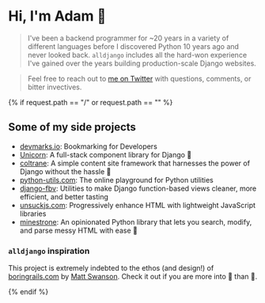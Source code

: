 # Hi, I'm Adam 👋

> I've been a backend programmer for ~20 years in a variety of different languages before I discovered Python 10 years ago and never looked back. `alldjango` includes all the hard-won experience I've gained over the years building production-scale Django websites.

> Feel free to reach out to [me on Twitter](https://twitter.com/adamghill) with questions, comments, or bitter invectives.

{% if request.path == "/" or request.path == "" %}

## Some of my side projects

- [devmarks.io](https://devmarks.io/): Bookmarking for Developers
- [Unicorn](https://www.django-unicorn.com): A full-stack component library for Django 🦄
- [coltrane](https://coltrane.readthedocs.io/): A simple content site framework that harnesses the power of Django without the hassle 🎵
- [python-utils.com](https://www.python-utils.com/): The online playground for Python utilities
- [django-fbv](https://django-fbv.readthedocs.io/): Utilities to make Django function-based views cleaner, more efficient, and better tasting
- [unsuckjs.com](https://unsuckjs.com/): Progressively enhance HTML with lightweight JavaScript libraries
- [minestrone](https://minestrone.readthedocs.io/): An opinionated Python library that lets you search, modify, and parse messy HTML with ease 🥫

### `alldjango` inspiration

This project is extremely indebted to the ethos (and design!) of [boringrails.com](https://boringrails.com) by [Matt Swanson](https://twitter.com/_swanson). Check it out if you are more into 💎 than 🐍.

{% endif %}
